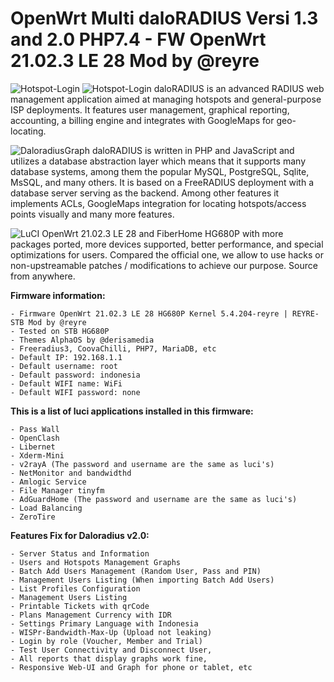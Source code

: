 # OpenWrt Multi daloRADIUS Versi 1.3 and 2.0 PHP7.4 - FW OpenWrt 21.02.3 LE 28 Mod by @reyre
![Hotspot-Login](https://github.com/masbroo69/OpenWrt-Daloradius-V2.0/assets/28827754/39bce07b-cff4-4ad0-928a-a5c4ac4ec139)
![Hotspot-Login](https://github.com/masbroo69/OpenWrt-Daloradius-V2.0/assets/28827754/f2c7991f-9a96-4a7f-aff5-0b543617c644)
daloRADIUS is an advanced RADIUS web management application aimed at managing hotspots and general-purpose ISP deployments. It features user management, graphical reporting, accounting, a billing engine and integrates with GoogleMaps for geo-locating.

![DaloradiusGraph](https://github.com/masbroo69/OpenWrt-Daloradius-V2.0/assets/28827754/b0866afe-38b8-454a-aa7a-141b2394e825)
daloRADIUS is written in PHP and JavaScript and utilizes a database abstraction layer which means that it supports many database systems, among them the popular MySQL, PostgreSQL, Sqlite, MsSQL, and many others. It is based on a FreeRADIUS deployment with a database server serving as the backend. Among other features it implements ACLs, GoogleMaps integration for locating hotspots/access points visually and many more features.

![LuCI](https://github.com/masbroo69/OpenWrt-Daloradius-V2.0/assets/28827754/bdfa46e7-fed6-41f0-b5d8-fca1a79124d2)
OpenWrt 21.02.3 LE 28 and FiberHome HG680P with more packages ported, more devices supported, better performance, and special optimizations for users. Compared the official one, we allow to use hacks or non-upstreamable patches / modifications to achieve our purpose. Source from anywhere.

**Firmware information:**
    
    - Firmware OpenWrt 21.02.3 LE 28 HG680P Kernel 5.4.204-reyre | REYRE-STB Mod by @reyre
    - Tested on STB HG680P
    - Themes AlphaOS by @derisamedia
    - Freeradius3, CoovaChilli, PHP7, MariaDB, etc
    - Default IP: 192.168.1.1
    - Default username: root
    - Default password: indonesia
    - Default WIFI name: WiFi
    - Default WIFI password: none

**This is a list of luci applications installed in this firmware:**

    - Pass Wall 
    - OpenClash
    - Libernet
    - Xderm-Mini
    - v2rayA (The password and username are the same as luci's)
    - NetMonitor and bandwidthd
    - Amlogic Service
    - File Manager tinyfm
    - AdGuardHome (The password and username are the same as luci's)
    - Load Balancing
    - ZeroTire

**Features Fix for Daloradius v2.0:**  

    - Server Status and Information
    - Users and Hotspots Management Graphs
    - Batch Add Users Management (Random User, Pass and PIN)
    - Management Users Listing (When importing Batch Add Users)
    - List Profiles Configuration
    - Management Users Listing
    - Printable Tickets with qrCode
    - Plans Management Currency with IDR
    - Settings Primary Language with Indonesia
    - WISPr-Bandwidth-Max-Up (Upload not leaking)
    - Login by role (Voucher, Member and Trial)
    - Test User Connectivity and Disconnect User,
    - All reports that display graphs work fine, 
    - Responsive Web-UI and Graph for phone or tablet, etc
